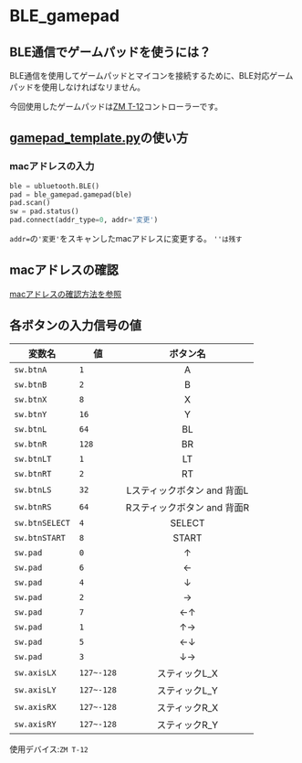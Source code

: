 # BLE_gamepad

## BLE通信でゲームパッドを使うには？

BLE通信を使用してゲームパッドとマイコンを接続するために、BLE対応ゲームパッドを使用しなければなリません。

今回使用したゲームパッドは[ZM T-12](https://www.amazon.co.jp/gp/product/B07XRW22C8/ref=ppx_yo_dt_b_asin_title_o06_s00?ie=UTF8&psc=1)コントローラーです。

## [gamepad_template.py](https://github.com/mase114/BLE_gamepad/blob/main/gamepad_template.py)の使い方

### macアドレスの入力

```python
ble = ubluetooth.BLE()
pad = ble_gamepad.gamepad(ble)
pad.scan()
sw = pad.status()
pad.connect(addr_type=0, addr='変更')
````

`addr=`の`'変更'`をスキャンしたmacアドレスに変更する。
`''は残す`

## macアドレスの確認

[macアドレスの確認方法を参照](https://github.com/mase114/BLE_gamepad/blob/main/%E3%83%89%E3%82%AD%E3%83%A5%E3%83%A1%E3%83%B3%E3%83%88/mac%E3%82%A2%E3%83%89%E3%83%AC%E3%82%B9%E3%81%AE%E7%A2%BA%E8%AA%8D%E6%96%B9%E6%B3%95.md)

## 各ボタンの入力信号の値

| 変数名 | 値 | ボタン名 |
| --- | -- | :----: |
| `sw.btnA` | `1` | A |
| `sw.btnB` | `2` | B |
| `sw.btnX` | `8` | X |
| `sw.btnY` | `16` | Y |
| `sw.btnL` | `64` | BL |
| `sw.btnR` | `128` | BR |
| `sw.btnLT` | `1` | LT |
| `sw.btnRT` | `2` | RT |
| `sw.btnLS` | `32` | Lスティックボタン and 背面L |
| `sw.btnRS` | `64` | Rスティックボタン and 背面R |
| `sw.btnSELECT` | `4` | SELECT |
| `sw.btnSTART` | `8` | START |
| `sw.pad` | `0` | ↑ |
| `sw.pad` | `6` | ← |
| `sw.pad` | `4` | ↓ |
| `sw.pad` | `2` | → |
| `sw.pad` | `7` | ←↑ |
| `sw.pad` | `1` | ↑→ |
| `sw.pad` | `5` | ←↓ |
| `sw.pad` | `3` | ↓→ |
| `sw.axisLX` | `127~-128` | スティックL_X |
| `sw.axisLY` | `127~-128` | スティックL_Y |
| `sw.axisRX` | `127~-128` | スティックR_X |
| `sw.axisRY` | `127~-128` | スティックR_Y |

使用デバイス:`ZM T-12`
